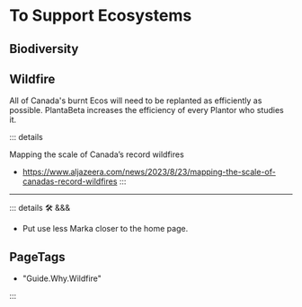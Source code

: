 # To Support Ecosystems

## Biodiversity

## Wildfire

All of Canada's burnt Ecos will need to be replanted as efficiently as possible. PlantaBeta increases the efficiency of every Plantor who studies it.

::: details

Mapping the scale of Canada’s record wildfires

- <https://www.aljazeera.com/news/2023/8/23/mapping-the-scale-of-canadas-record-wildfires>
:::

---

<!-- =================================================== -->
<!-- =================================================== -->
<!-- =================================================== -->
<!-- =================================================== -->
<!-- =================================================== -->
::: details 🛠 &&&

- Put use less Marka closer to the home page.

<h2>PageTags</h2>

- "Guide.Why.Wildfire"

:::
